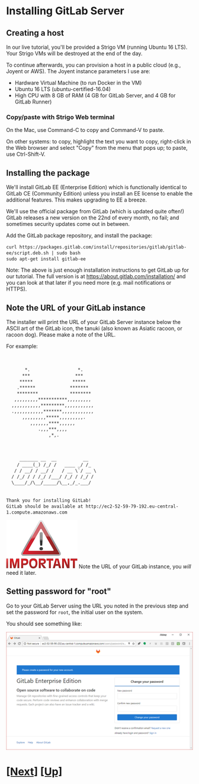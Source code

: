 # Installing GitLab Server

## Creating a host

In our live tutorial, you'll be provided a Strigo VM (running Ubuntu
16 LTS). Your Strigo VMs will be destroyed at the end of the day.

To continue afterwards, you can provision a host in a public cloud (e.g.,
Joyent or AWS). The Joyent instance parameters I use are:

- Hardware Virtual Machine (to run Docker in the VM)
- Ubuntu 16 LTS (ubuntu-certified-16.04)
- High CPU with 8 GB of RAM (4 GB for GitLab Server, and 4 GB for GitLab Runner)

### Copy/paste with Strigo Web terminal

On the Mac, use Command-C to copy and Command-V to paste.

On other systems: to copy, highlight the text you want to copy, 
right-click in the Web browser and select "Copy" from the menu
that pops up; to paste, use Ctrl-Shift-V.

## Installing the package

We'll install GitLab EE (Enterprise Edition) which is functionally
identical to GitLab CE (Community Edition) unless you install an
EE license to enable the additional features. This makes upgrading
to EE a breeze.

We'll use the official package from GitLab (which is updated
quite often!) GitLab releases a new version on the 22nd of
every month, no fail; and sometimes security updates come out
in between.

Add the GitLab package repository, and install the package:

```console
curl https://packages.gitlab.com/install/repositories/gitlab/gitlab-ee/script.deb.sh | sudo bash
sudo apt-get install gitlab-ee 
```

Note: The above is just enough installation instructions to
get GitLab up for our tutorial. The full version is at
https://about.gitlab.com/installation/ and you can look at that later
if you need more (e.g. mail notifications or HTTPS).


## Note the URL of your GitLab instance

The installer will print the URL of your GitLab Server instance below the
ASCII art of the GitLab icon, the tanuki (also known as Asiatic racoon,
or racoon dog).  Please make a note of the URL.

For example:

```text

                                                                                                                                                                                                                                                                                                                                                 
       *.                  *.                                                                                                                                                                                                                                                                                                                    
      ***                 ***                                                                                                                                                                                                                                                                                                                    
     *****               *****                                                                                                                                                                                                                                                                                                                   
    .******             *******                                                                                                                                                                                                                                                                                                                  
    ********            ********                                                                                                                                                                                                                                                                                                                 
   ,,,,,,,,,***********,,,,,,,,,                                                                                                                                                                                                                                                                                                                 
  ,,,,,,,,,,,*********,,,,,,,,,,,                                                                                                                                                                                                                                                                                                                
  .,,,,,,,,,,,*******,,,,,,,,,,,,                                                                                                                                                                                                                                                                                                                
      ,,,,,,,,,*****,,,,,,,,,.                                                                                                                                                                                                                                                                                                                   
         ,,,,,,,****,,,,,,                                                                                                                                                                                                                                                                                                                       
            .,,,***,,,,                                                                                                                                                                                                                                                                                                                          
                ,*,.                                                                                                                                                                                                                                                                                                                             
                                                                                                                                                                                                                                                                                                                                                 
                                                                                                                                                                                                                                                                                                                                                 
                                                                                                                                                                                                                                                                                                                                                 
     _______ __  __          __                                                                                                                                                                                                                                                                                                                  
    / ____(_) /_/ /   ____ _/ /_                                                                                                                                                                                                                                                                                                                 
   / / __/ / __/ /   / __ \`/ __ \                                                                                                                                                                                                                                                                                                               
  / /_/ / / /_/ /___/ /_/ / /_/ /                                                                                                                                                                                                                                                                                                                
  \____/_/\__/_____/\__,_/_.___/                                                                                                                                                                                                                                                                                                                 
                                                                                                                                                                                                                                                                                                                                                 
                                                                                                                                                                                                                                                                                                                                                 
Thank you for installing GitLab!                                                                                                                                                                                                                                                                                                                 
GitLab should be available at http://ec2-52-59-79-192.eu-central-1.compute.amazonaws.com                     

```

![important](img/important-one-tenth.png)
Note the URL of your GitLab instance, you *will* need it later.

## Setting password for "root"

Go to your GitLab Server using the URL you noted in the previous step and set the password for `root`, the initial user on the system.

You should see something like:

![login](img/login.png)

# [[Next]](01_12-setting-up-a-project.md) [[Up]](README.md)
